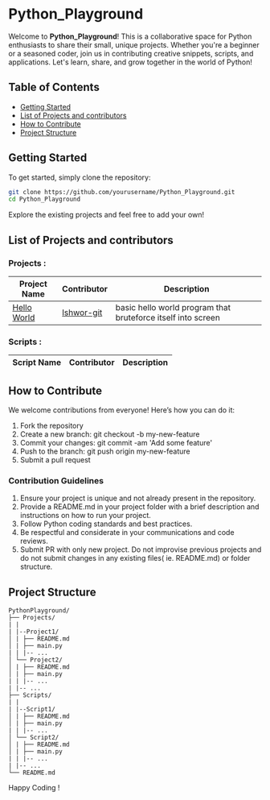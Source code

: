# Python_Playground

Welcome to **Python_Playground**! This is a collaborative space for Python enthusiasts to share their small, unique projects. Whether you're a beginner or a seasoned coder, join us in contributing creative snippets, scripts, and applications. Let's learn, share, and grow together in the world of Python!

## Table of Contents

- [Getting Started](#getting-started)
- [List of Projects and contributors](#list-of-projects-and-contributors)
- [How to Contribute](#how-to-contribute)
- [Project Structure](#project-structure)

## Getting Started

To get started, simply clone the repository:

```bash
git clone https://github.com/yourusername/Python_Playground.git
cd Python_Playground
```

Explore the existing projects and feel free to add your own!

## List of Projects and contributors

### Projects :

| Project Name                                                                                 | Contributor                                 | Description                                                  |
| -------------------------------------------------------------------------------------------- | ------------------------------------------- | ------------------------------------------------------------ |
| [Hello World](https://github.com/tensor-ioe/Python_Playground/tree/main/Projects/HelloWorld) | [Ishwor-git](https://github.com/Ishwor-git) | basic hello world program that bruteforce itself into screen |

### Scripts :

| Script Name | Contributor | Description |
| ----------- | ----------- | ----------- |

## How to Contribute

We welcome contributions from everyone! Here’s how you can do it:

1. Fork the repository
2. Create a new branch: git checkout -b my-new-feature
3. Commit your changes: git commit -am 'Add some feature'
4. Push to the branch: git push origin my-new-feature
5. Submit a pull request

### Contribution Guidelines

1. Ensure your project is unique and not already present in the repository.
2. Provide a README.md in your project folder with a brief description and instructions on how to run your project.
3. Follow Python coding standards and best practices.
4. Be respectful and considerate in your communications and code reviews.
5. Submit PR with only new project. Do not improvise previous projects and do not submit changes in any existing files( ie. README.md) or folder structure.

## Project Structure

```
PythonPlayground/
├── Projects/
| |
| |--Project1/
│ | ├── README.md
│ | ├── main.py
| | |-- ...
│ └── Project2/
│ | ├── README.md
│ | ├── main.py
| | |-- ...
| |-- ...
├── Scripts/
| |
| |--Script1/
│ | ├── README.md
│ | ├── main.py
| | |-- ...
│ └── Script2/
│ | ├── README.md
│ | ├── main.py
| | |-- ...
| |-- ...
└── README.md
```

Happy Coding !
